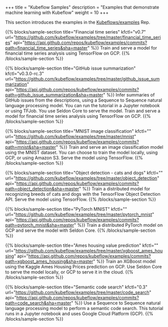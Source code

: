 +++
title = "Kubeflow Samples"
description = "Examples that demonstrate machine learning with Kubeflow"
weight = 10
+++

This section introduces the examples in the [Kubeflows/examples](https://github.com/kubeflow/example) Rep.

{{% blocks/sample-section title="Financial time series"
  kfctl="v0.7"
  url="https://github.com/kubeflow/examples/tree/master/financial_time_series"
  api="https://api.github.com/repos/kubeflow/examples/commits?path=financial_time_series&sha=master" %}}
Train and serve a model for financial time series analysis using TensorFlow on GCP.
{{% /blocks/sample-section %}}

{{% blocks/sample-section title="GitHub issue summarization"
  kfctl="v0.3.0-rc.3"
  url="https://github.com/kubeflow/examples/tree/master/github_issue_summarization"
  api="https://api.github.com/repos/kubeflow/examples/commits?path=github_issue_summarization&sha=master" %}}
Infer summaries of GitHub issues from the descriptions, using a Sequence to Sequence natural language processing model.
You can run the tutorial in a Jupyter notebook or using TFJob. You use Seldon Core to serve the model.
Train and serve a model for financial time series analysis using TensorFlow on GCP.
{{% /blocks/sample-section %}}

{{% blocks/sample-section   title="MNIST image classification"
  kfctl=""
  url="https://github.com/kubeflow/examples/tree/master/mnist"
  api="https://api.github.com/repos/kubeflow/examples/commits?path=mnist&sha=master" %}}
Train and serve an image classification model using the MNIST dataset.
You can choose to train the model locally, using GCP, or using Amazon S3. Serve the model using TensorFlow.
{{% /blocks/sample-section %}}

{{% blocks/sample-section   title="Object detection - cats and dogs"
  kfctl=""
  url="https://github.com/kubeflow/examples/tree/master/object_detection"
  api="https://api.github.com/repos/kubeflow/examples/commits?path=object_detection&sha=master" %}}
Train a distributed model for recognizing breeds of cats and dogs with the TensorFlow Object Detection API. Serve the model using TensorFlow.
{{% /blocks/sample-section %}}

{{% blocks/sample-section title="PyTorch MNIST"
  kfctl=""
  url="https://github.com/kubeflow/examples/tree/master/pytorch_mnist"
  api="https://api.github.com/repos/kubeflow/examples/commits?path=pytorch_mnist&sha=master" %}}
Train a distributed PyTorch model on GCP and serve the model with Seldon Core.
{{% /blocks/sample-section %}}

{{% blocks/sample-section title="Ames housing value prediction"
  kfctl=""
  url="https://github.com/kubeflow/examples/tree/master/xgboost_ames_housing"
  api="https://api.github.com/repos/kubeflow/examples/commits?path=xgboost_ames_housing&sha=master" %}}
Train an XGBoost model using the Kaggle Ames Housing Prices prediction on GCP.
Use Seldon Core to serve the model locally, or GCP to serve it in the cloud.
{{% /blocks/sample-section %}}

{{% blocks/sample-section title="Semantic code search"
  kfctl="0.3"
  url="https://github.com/kubeflow/examples/tree/master/code_search"
  api="https://api.github.com/repos/kubeflow/examples/commits?path=code_search&sha=master" %}}
Use a Sequence to Sequence natural language processing model to perform a semantic code search.
This tutorial runs in a Jupyter notebook and uses Google Cloud Platform (GCP).
{{% /blocks/sample-section %}}

